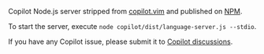 Copilot Node.js server stripped from [copilot.vim] and published on [NPM][copilot-node-server-npm].

To start the server, execute `node copilot/dist/language-server.js --stdio`.

If you have any Copilot issue, please submit it to [Copilot discussions][copilot-discussions].

[copilot.vim]: https://github.com/github/copilot.vim
[copilot-discussions]: https://github.com/orgs/community/discussions/categories/copilot
[copilot-node-server-npm]: https://www.npmjs.com/package/copilot-node-server
